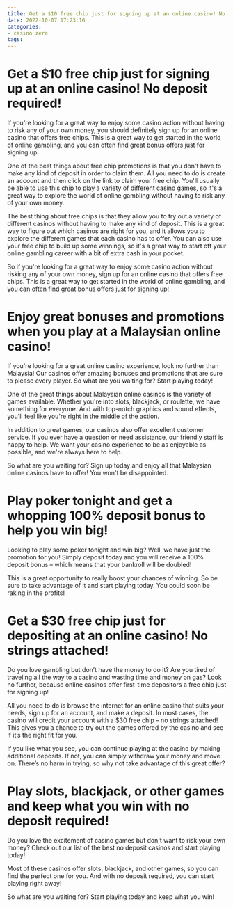 ```yaml
---
title: Get a $10 free chip just for signing up at an online casino! No deposit required!
date: 2022-10-07 17:23:16
categories:
- casino zero
tags:
---
```



#  Get a $10 free chip just for signing up at an online casino! No deposit required!

If you're looking for a great way to enjoy some casino action without having to risk any of your own money, you should definitely sign up for an online casino that offers free chips. This is a great way to get started in the world of online gambling, and you can often find great bonus offers just for signing up.

One of the best things about free chip promotions is that you don't have to make any kind of deposit in order to claim them. All you need to do is create an account and then click on the link to claim your free chip. You'll usually be able to use this chip to play a variety of different casino games, so it's a great way to explore the world of online gambling without having to risk any of your own money.

The best thing about free chips is that they allow you to try out a variety of different casinos without having to make any kind of deposit. This is a great way to figure out which casinos are right for you, and it allows you to explore the different games that each casino has to offer. You can also use your free chip to build up some winnings, so it's a great way to start off your online gambling career with a bit of extra cash in your pocket.

So if you're looking for a great way to enjoy some casino action without risking any of your own money, sign up for an online casino that offers free chips. This is a great way to get started in the world of online gambling, and you can often find great bonus offers just for signing up!

#  Enjoy great bonuses and promotions when you play at a Malaysian online casino!

If you're looking for a great online casino experience, look no further than Malaysia! Our casinos offer amazing bonuses and promotions that are sure to please every player. So what are you waiting for? Start playing today!

One of the great things about Malaysian online casinos is the variety of games available. Whether you're into slots, blackjack, or roulette, we have something for everyone. And with top-notch graphics and sound effects, you'll feel like you're right in the middle of the action.

In addition to great games, our casinos also offer excellent customer service. If you ever have a question or need assistance, our friendly staff is happy to help. We want your casino experience to be as enjoyable as possible, and we're always here to help.

So what are you waiting for? Sign up today and enjoy all that Malaysian online casinos have to offer! You won't be disappointed.

#  Play poker tonight and get a whopping 100% deposit bonus to help you win big!

Looking to play some poker tonight and win big? Well, we have just the promotion for you! Simply deposit today and you will receive a 100% deposit bonus – which means that your bankroll will be doubled!

This is a great opportunity to really boost your chances of winning. So be sure to take advantage of it and start playing today. You could soon be raking in the profits!

#  Get a $30 free chip just for depositing at an online casino! No strings attached!

Do you love gambling but don’t have the money to do it? Are you tired of traveling all the way to a casino and wasting time and money on gas? Look no further, because online casinos offer first-time depositors a free chip just for signing up!

All you need to do is browse the internet for an online casino that suits your needs, sign up for an account, and make a deposit. In most cases, the casino will credit your account with a $30 free chip – no strings attached! This gives you a chance to try out the games offered by the casino and see if it’s the right fit for you.

If you like what you see, you can continue playing at the casino by making additional deposits. If not, you can simply withdraw your money and move on. There’s no harm in trying, so why not take advantage of this great offer?

#  Play slots, blackjack, or other games and keep what you win with no deposit required!

Do you love the excitement of casino games but don't want to risk your own money? Check out our list of the best no deposit casinos and start playing today!

Most of these casinos offer slots, blackjack, and other games, so you can find the perfect one for you. And with no deposit required, you can start playing right away!

So what are you waiting for? Start playing today and keep what you win!
